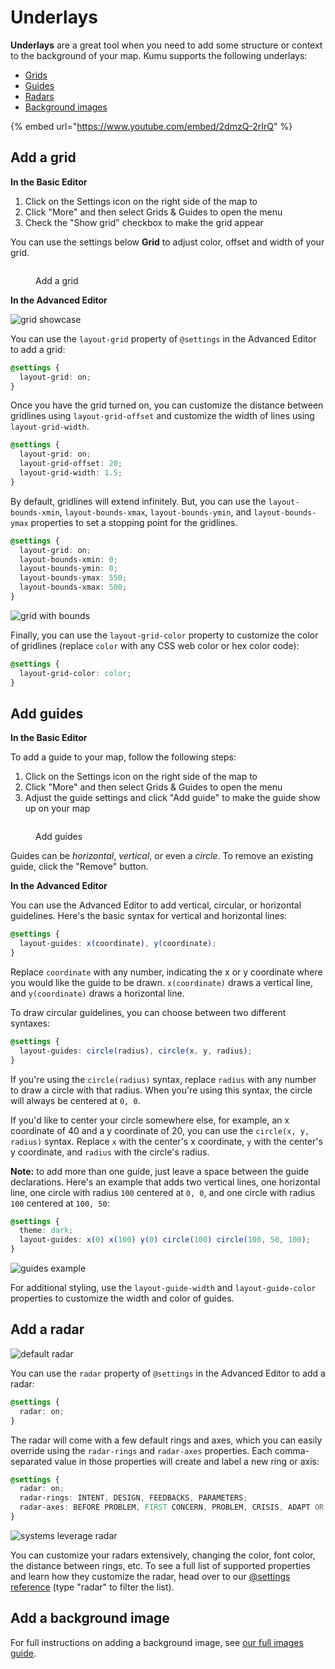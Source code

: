 # Underlays

**Underlays** are a great tool when you need to add some structure or context to the background of your map. Kumu supports the following underlays:

* [Grids](underlays.md#add-a-grid)
* [Guides](underlays.md#add-guides)
* [Radars](underlays.md#add-a-radar)
* [Background images](underlays.md#add-a-background-image)

{% embed url="https://www.youtube.com/embed/2dmzQ-2rIrQ" %}

## Add a grid

**In the Basic Editor**

1. Click on the Settings icon on the right side of the map to
2. Click "More" and then select Grids & Guides to open the menu
3. Check the "Show grid" checkbox to make the grid appear&#x20;

You can use the settings below **Grid** to adjust color, offset and width of your grid.

<figure><img src="../.gitbook/assets/Grids and guides.png" alt=""><figcaption><p>Add a grid</p></figcaption></figure>

**In the Advanced Editor**

![grid showcase](../images/grid-showcase.png)

You can use the `layout-grid` property of `@settings` in the Advanced Editor to add a grid:

```scss
@settings {
  layout-grid: on;
}
```

Once you have the grid turned on, you can customize the distance between gridlines using `layout-grid-offset` and customize the width of lines using `layout-grid-width`.

```scss
@settings {
  layout-grid: on;
  layout-grid-offset: 20;
  layout-grid-width: 1.5;
}
```

By default, gridlines will extend infinitely. But, you can use the `layout-bounds-xmin`, `layout-bounds-xmax`, `layout-bounds-ymin`, and `layout-bounds-ymax` properties to set a stopping point for the gridlines.

```scss
@settings {
  layout-grid: on;
  layout-bounds-xmin: 0;
  layout-bounds-ymin: 0;
  layout-bounds-ymax: 550;
  layout-bounds-xmax: 500;
}
```

![grid with bounds](../images/grid-guides-bounds.png)

Finally, you can use the `layout-grid-color` property to customize the color of gridlines (replace `color` with any CSS web color or hex color code):

```scss
@settings {
  layout-grid-color: color;
}
```

## Add guides

**In the Basic Editor**

To add a guide to your map, follow the following steps:&#x20;

1. Click on the Settings icon on the right side of the map to
2. Click "More" and then select Grids & Guides to open the menu
3. Adjust the guide settings and click "Add guide" to make the guide show up on your map

<figure><img src="../.gitbook/assets/Guides.png" alt=""><figcaption><p>Add guides</p></figcaption></figure>

Guides can be _horizontal_, _vertical_, or even a _circle_. To remove an existing guide, click the "Remove" button.

**In the Advanced Editor**&#x20;

You can use the Advanced Editor to add vertical, circular, or horizontal guidelines. Here's the basic syntax for vertical and horizontal lines:

```scss
@settings {
  layout-guides: x(coordinate), y(coordinate);
}
```

Replace `coordinate` with any number, indicating the x or y coordinate where you would like the guide to be drawn. `x(coordinate)` draws a vertical line, and `y(coordinate)` draws a horizontal line.

To draw circular guidelines, you can choose between two different syntaxes:

```scss
@settings {
  layout-guides: circle(radius), circle(x, y, radius);
}
```

If you're using the `circle(radius)` syntax, replace `radius` with any number to draw a circle with that radius. When you're using this syntax, the circle will always be centered at `0, 0`.

If you'd like to center your circle somewhere else, for example, an x coordinate of 40 and a y coordinate of 20, you can use the `circle(x, y, radius)` syntax. Replace `x` with the center's x coordinate, `y` with the center's y coordinate, and `radius` with the circle's radius.

**Note:** to add more than one guide, just leave a space between the guide declarations. Here's an example that adds two vertical lines, one horizontal line, one circle with radius `100` centered at `0, 0`, and one circle with radius `100` centered at `100, 50`:

```scss
@settings {
  theme: dark;
  layout-guides: x(0) x(100) y(0) circle(100) circle(100, 50, 100);
}
```

![guides example](../images/guides-dark.png)

For additional styling, use the `layout-guide-width` and `layout-guide-color` properties to customize the width and color of guides.

## Add a radar

![default radar](../images/radar-default.png)

You can use the `radar` property of `@settings` in the Advanced Editor to add a radar:

```scss
@settings {
  radar: on;
}
```

The radar will come with a few default rings and axes, which you can easily override using the `radar-rings` and `radar-axes` properties. Each comma-separated value in those properties will create and label a new ring or axis:

```scss
@settings {
  radar: on;
  radar-rings: INTENT, DESIGN, FEEDBACKS, PARAMETERS;
  radar-axes: BEFORE PROBLEM, FIRST CONCERN, PROBLEM, CRISIS, ADAPT OR RESTORE;
}
```

![systems leverage radar](../images/systems-leverage-radar.png)

You can customize your radars extensively, changing the color, font color, the distance between rings, etc. To see a full list of supported properties and learn how they customize the radar, head over to our [@settings reference](settings-reference.md) (type "radar" to filter the list).

## Add a background image

For full instructions on adding a background image, see [our full images guide](images.md#add-a-background-image).
